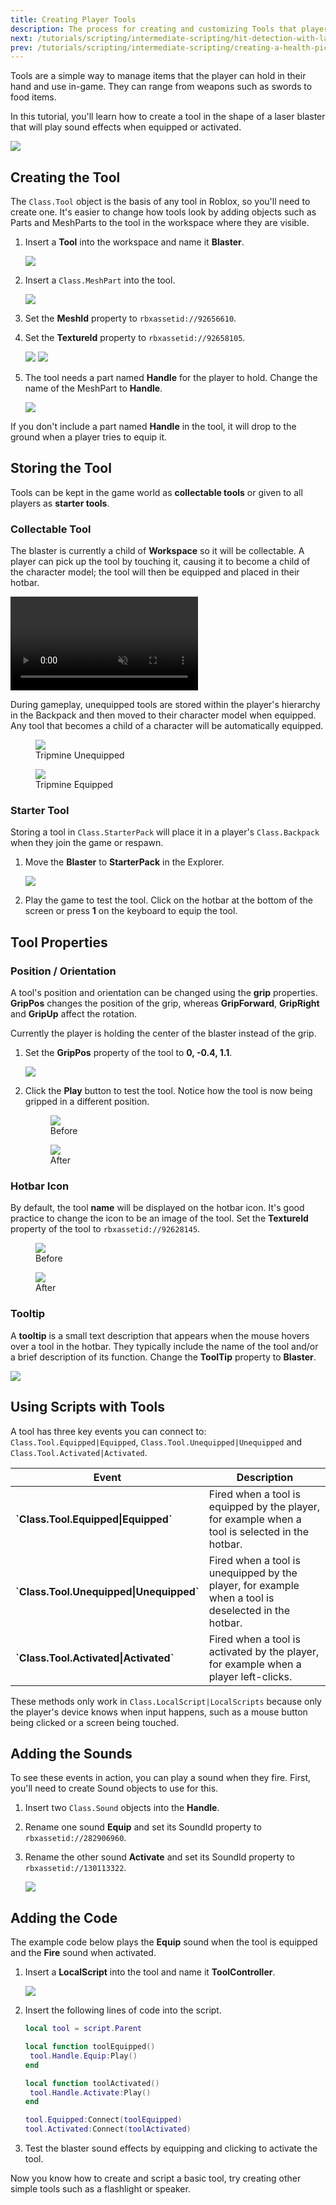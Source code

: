 ```yaml
---
title: Creating Player Tools
description: The process for creating and customizing Tools that players can equip and use.
next: /tutorials/scripting/intermediate-scripting/hit-detection-with-lasers
prev: /tutorials/scripting/intermediate-scripting/creating-a-health-pickup
---
```


Tools are a simple way to manage items that the player can hold in their hand and use in-game. They can range from weapons such as swords to food items.

In this tutorial, you'll learn how to create a tool in the shape of a laser blaster that will play sound effects when equipped or activated.

![](../../../assets/tutorials/creating-player-tools/title-image.jpg)

## Creating the Tool

The `Class.Tool` object is the basis of any tool in Roblox, so you'll need to create one. It's easier to change how tools look by adding objects such as Parts and MeshParts to the tool in the workspace where they are visible.

1. Insert a **Tool** into the workspace and name it **Blaster**.

   ![](../../../assets/tutorials/creating-player-tools/explorer-blaster.png)

2. Insert a `Class.MeshPart` into the tool.

   ![](../../../assets/tutorials/creating-player-tools/explorer-MeshPart.png)

3. Set the **MeshId** property to `rbxassetid://92656610`.
4. Set the **TextureId** property to `rbxassetid://92658105`.

   <GridContainer numColumns="2">
     <img src="../../../assets/tutorials/creating-player-tools/properties-MeshPart.png" />
     <img src="../../../assets/tutorials/creating-player-tools/viewport-mesh.jpg" />
   </GridContainer>

5. The tool needs a part named **Handle** for the player to hold. Change the name of the MeshPart to **Handle**.

   ![](../../../assets/tutorials/creating-player-tools/explorer-handle.png)

<Alert severity="warning">
  If you don't include a part named <b>Handle</b> in the tool, it will drop to the ground when a player tries to equip it.
</Alert>

## Storing the Tool

Tools can be kept in the game world as **collectable tools** or given to all players as **starter tools**.

### Collectable Tool

The blaster is currently a child of **Workspace** so it will be collectable. A player can pick up the tool by touching it, causing it to become a child of the character model; the tool will then be equipped and placed in their hotbar.

<video controls loop muted>
  <source src="../../../assets/tutorials/creating-player-tools/video-collection.mp4" />
</video>

During gameplay, unequipped tools are stored within the player's hierarchy in the Backpack and then moved to their character model when equipped. Any tool that becomes a child of a character will be automatically equipped.

<GridContainer numColumns="2">
  <figure>
    <img src="../../../assets/tutorials/creating-player-tools/explorer-unequipped.png" />
    <figcaption>Tripmine Unequipped</figcaption>
  </figure>
  <figure>
    <img src="../../../assets/tutorials/creating-player-tools/explorer-equipped-character.png" />
    <figcaption>Tripmine Equipped</figcaption>
  </figure>
</GridContainer>

### Starter Tool

Storing a tool in `Class.StarterPack` will place it in a player's `Class.Backpack` when they join the game or respawn.

1. Move the **Blaster** to **StarterPack** in the Explorer.

   ![](../../../assets/tutorials/creating-player-tools/explorer-starterpack.png)

2. Play the game to test the tool. Click on the hotbar at the bottom of the screen or press **1** on the keyboard to equip the tool.

## Tool Properties

### Position / Orientation

A tool's position and orientation can be changed using the **grip** properties. **GripPos** changes the position of the grip, whereas **GripForward**, **GripRight** and **GripUp** affect the rotation.

Currently the player is holding the center of the blaster instead of the grip.

1. Set the **GripPos** property of the tool to **0, -0.4, 1.1**.

   ![](../../../assets/tutorials/creating-player-tools/property-grippos.png)

2. Click the **Play** button to test the tool. Notice how the tool is now being gripped in a different position.

   <GridContainer numColumns="2">
     <figure>
       <img src="../../../assets/tutorials/creating-player-tools/viewport-weapon-pos-2.jpg" />
       <figcaption>Before</figcaption>
     </figure>
     <figure>
       <img src="../../../assets/tutorials/creating-player-tools/viewport-weapon-pos-1.jpg" />
       <figcaption>After</figcaption>
     </figure>
   </GridContainer>

### Hotbar Icon

By default, the tool **name** will be displayed on the hotbar icon. It's good practice to change the icon to be an image of the tool. Set the **TextureId** property of the tool to `rbxassetid://92628145`.

<GridContainer numColumns="2">
  <figure>
    <img src="../../../assets/tutorials/creating-player-tools/viewport-blaster-icon-2.png" />
    <figcaption>Before</figcaption>
  </figure>
  <figure>
    <img src="../../../assets/tutorials/creating-player-tools/viewport-blaster-icon.png" />
    <figcaption>After</figcaption>
  </figure>
</GridContainer>

### Tooltip

A **tooltip** is a small text description that appears when the mouse hovers over a tool in the hotbar. They typically include the name of the tool and/or a brief description of its function. Change the **ToolTip** property to **Blaster**.

![](../../../assets/tutorials/creating-player-tools/viewport-tooltip.png)

## Using Scripts with Tools

A tool has three key events you can connect to: `Class.Tool.Equipped|Equipped`, `Class.Tool.Unequipped|Unequipped` and `Class.Tool.Activated|Activated`.

<table>
    <thead>
        <tr>
            <th>Event</th>
            <th>Description</th>
        </tr>
    </thead>
    <tbody>
        <tr>
            <td><b>`Class.Tool.Equipped|Equipped`</b></td>
            <td>Fired when a tool is equipped by the player, for example  when a tool is selected in the hotbar.</td>
        </tr>
        <tr>
            <td><b>`Class.Tool.Unequipped|Unequipped`</b></td>
            <td>Fired when a tool is unequipped by the player, for example when a tool is deselected in the hotbar.</td>
        </tr>
        <tr>
            <td><b>`Class.Tool.Activated|Activated`</b></td>
            <td>Fired when a tool is activated by the player, for example when a player left-clicks.</td>
        </tr>
    </tbody>
</table>

These methods only work in `Class.LocalScript|LocalScripts` because only the player's device knows when input happens, such as a mouse button being clicked or a screen being touched.

## Adding the Sounds

To see these events in action, you can play a sound when they fire. First, you'll need to create Sound objects to use for this.

1. Insert two `Class.Sound` objects into the **Handle**.

2. Rename one sound **Equip** and set its SoundId property to `rbxassetid://282906960`.

3. Rename the other sound **Activate** and set its SoundId property to `rbxassetid://130113322`.

   ![](../../../assets/tutorials/creating-player-tools/explorer-sounds.png)

## Adding the Code

The example code below plays the **Equip** sound when the tool is equipped and the **Fire** sound when activated.

1. Insert a **LocalScript** into the tool and name it **ToolController**.

   ![](../../../assets/tutorials/creating-player-tools/explorer-toolcontroller.png)

2. Insert the following lines of code into the script.

   ```lua
   local tool = script.Parent

   local function toolEquipped()
   	tool.Handle.Equip:Play()
   end

   local function toolActivated()
   	tool.Handle.Activate:Play()
   end

   tool.Equipped:Connect(toolEquipped)
   tool.Activated:Connect(toolActivated)
   ```

3. Test the blaster sound effects by equipping and clicking to activate the tool.

Now you know how to create and script a basic tool, try creating other simple tools such as a flashlight or speaker.
